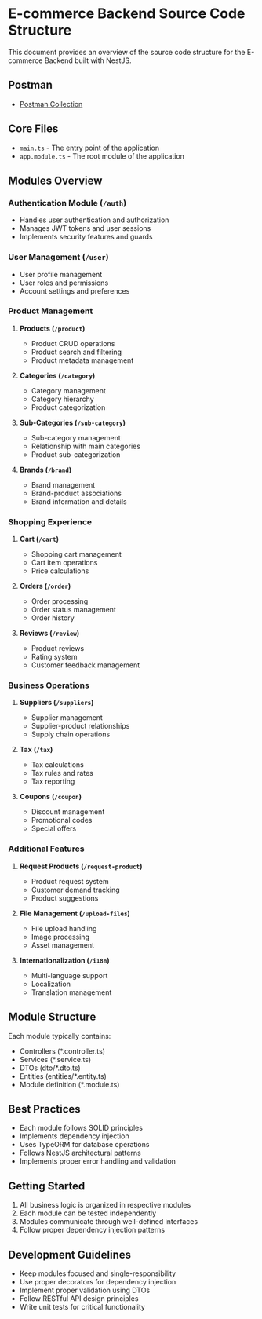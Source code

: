 # E-commerce Backend Source Code Structure

This document provides an overview of the source code structure for the E-commerce Backend built with NestJS.

## Postman
- [Postman Collection](https://documenter.getpostman.com/view/37843029/2sAYX2N4LZ) 
## Core Files
- `main.ts` - The entry point of the application
- `app.module.ts` - The root module of the application

## Modules Overview

### Authentication Module (`/auth`)
- Handles user authentication and authorization
- Manages JWT tokens and user sessions
- Implements security features and guards

### User Management (`/user`)
- User profile management
- User roles and permissions
- Account settings and preferences

### Product Management
1. **Products (`/product`)**
   - Product CRUD operations
   - Product search and filtering
   - Product metadata management

2. **Categories (`/category`)**
   - Category management
   - Category hierarchy
   - Product categorization

3. **Sub-Categories (`/sub-category`)**
   - Sub-category management
   - Relationship with main categories
   - Product sub-categorization

4. **Brands (`/brand`)**
   - Brand management
   - Brand-product associations
   - Brand information and details

### Shopping Experience
1. **Cart (`/cart`)**
   - Shopping cart management
   - Cart item operations
   - Price calculations

2. **Orders (`/order`)**
   - Order processing
   - Order status management
   - Order history

3. **Reviews (`/review`)**
   - Product reviews
   - Rating system
   - Customer feedback management

### Business Operations
1. **Suppliers (`/suppliers`)**
   - Supplier management
   - Supplier-product relationships
   - Supply chain operations

2. **Tax (`/tax`)**
   - Tax calculations
   - Tax rules and rates
   - Tax reporting

3. **Coupons (`/coupon`)**
   - Discount management
   - Promotional codes
   - Special offers

### Additional Features
1. **Request Products (`/request-product`)**
   - Product request system
   - Customer demand tracking
   - Product suggestions

2. **File Management (`/upload-files`)**
   - File upload handling
   - Image processing
   - Asset management

3. **Internationalization (`/i18n`)**
   - Multi-language support
   - Localization
   - Translation management

## Module Structure
Each module typically contains:
- Controllers (*.controller.ts)
- Services (*.service.ts)
- DTOs (dto/*.dto.ts)
- Entities (entities/*.entity.ts)
- Module definition (*.module.ts)

## Best Practices
- Each module follows SOLID principles
- Implements dependency injection
- Uses TypeORM for database operations
- Follows NestJS architectural patterns
- Implements proper error handling and validation

## Getting Started
1. All business logic is organized in respective modules
2. Each module can be tested independently
3. Modules communicate through well-defined interfaces
4. Follow proper dependency injection patterns

## Development Guidelines
- Keep modules focused and single-responsibility
- Use proper decorators for dependency injection
- Implement proper validation using DTOs
- Follow RESTful API design principles
- Write unit tests for critical functionality